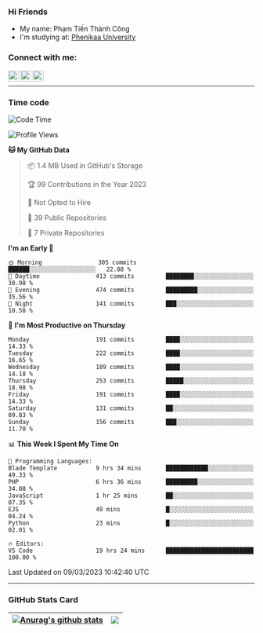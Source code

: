### Hi Friends

- My name: Phạm Tiến Thành Công
- I'm studying at: [Phenikaa University]


### Connect with me:
[<img align="left" alt="PhamTienThanhCong | Facebook" width="22px" src="https://upload.wikimedia.org/wikipedia/commons/thumb/1/16/Facebook-icon-1.png/640px-Facebook-icon-1.png" />][facebook]
[<img align="left" alt="PhamTienThanhCong | Zalo" width="22px" src="https://www.anphatpc.com.vn/template/anphat_2020v2/images/icon-zalo.jpg" />][zalo]
[<img align="left" alt="PhamTienThanhCong | LinkedIn" width="22px" src="https://cdn3.iconfinder.com/data/icons/inficons/512/linkedin.png" />][linkedin]

<br />

---

### Time code

<!--START_SECTION:waka-->
![Code Time](http://img.shields.io/badge/Code%20Time-918%20hrs%2033%20mins-blue)

![Profile Views](http://img.shields.io/badge/Profile%20Views-3-blue)

**🐱 My GitHub Data** 

> 📦 1.4 MB Used in GitHub's Storage 
 > 
> 🏆 99 Contributions in the Year 2023
 > 
> 🚫 Not Opted to Hire
 > 
> 📜 39 Public Repositories 
 > 
> 🔑 7 Private Repositories 
 > 
**I'm an Early 🐤** 

```text
🌞 Morning                305 commits         ██████░░░░░░░░░░░░░░░░░░░   22.88 % 
🌆 Daytime                413 commits         ████████░░░░░░░░░░░░░░░░░   30.98 % 
🌃 Evening                474 commits         █████████░░░░░░░░░░░░░░░░   35.56 % 
🌙 Night                  141 commits         ███░░░░░░░░░░░░░░░░░░░░░░   10.58 % 
```
📅 **I'm Most Productive on Thursday** 

```text
Monday                   191 commits         ████░░░░░░░░░░░░░░░░░░░░░   14.33 % 
Tuesday                  222 commits         ████░░░░░░░░░░░░░░░░░░░░░   16.65 % 
Wednesday                189 commits         ████░░░░░░░░░░░░░░░░░░░░░   14.18 % 
Thursday                 253 commits         █████░░░░░░░░░░░░░░░░░░░░   18.98 % 
Friday                   191 commits         ████░░░░░░░░░░░░░░░░░░░░░   14.33 % 
Saturday                 131 commits         ██░░░░░░░░░░░░░░░░░░░░░░░   09.83 % 
Sunday                   156 commits         ███░░░░░░░░░░░░░░░░░░░░░░   11.70 % 
```


📊 **This Week I Spent My Time On** 

```text
💬 Programming Languages: 
Blade Template           9 hrs 34 mins       ████████████░░░░░░░░░░░░░   49.33 % 
PHP                      6 hrs 36 mins       █████████░░░░░░░░░░░░░░░░   34.08 % 
JavaScript               1 hr 25 mins        ██░░░░░░░░░░░░░░░░░░░░░░░   07.35 % 
EJS                      49 mins             █░░░░░░░░░░░░░░░░░░░░░░░░   04.24 % 
Python                   23 mins             █░░░░░░░░░░░░░░░░░░░░░░░░   02.01 % 

🔥 Editors: 
VS Code                  19 hrs 24 mins      █████████████████████████   100.00 % 
```


 Last Updated on 09/03/2023 10:42:40 UTC
<!--END_SECTION:waka-->

---

### GitHub Stats Card

| <a href="https://github.com/phamtienthanhcong"><img align="center" src="https://github-readme-stats.vercel.app/api?username=PhamTienThanhCong&show_icons=true&include_all_commits=true&theme=buefy&hide_border=true&theme=ocean_dark" alt="Anurag's github stats" /></a> | <a href="https://github.com/phamtienthanhcong"><img align="center" src="https://github-readme-stats.vercel.app/api/top-langs/?username=PhamTienThanhCong&layout=compact&theme=buefy&hide_border=true&theme=ocean_dark" /></a> |
| ------------- | ------------- |

[Phenikaa University]: https://phenikaa-uni.edu.vn/vi
[facebook]: https://www.facebook.com/phamtienthanhcong
[linkedin]: https://linkedin.com/in/phamtienthanhcong
[zalo]: https://zalo.me/0396396332
[tiktok]: https://www.tiktok.com/@phamtienthanhcong
[web]: https://github.com/PhamTienThanhCong/web_dev
[min project]: https://github.com/PhamTienThanhCong/Project-Of-Web
[c and cpp]: https://github.com/PhamTienThanhCong/Code_C_and_Cpro
[python]: https://github.com/PhamTienThanhCong/Python_beginer
